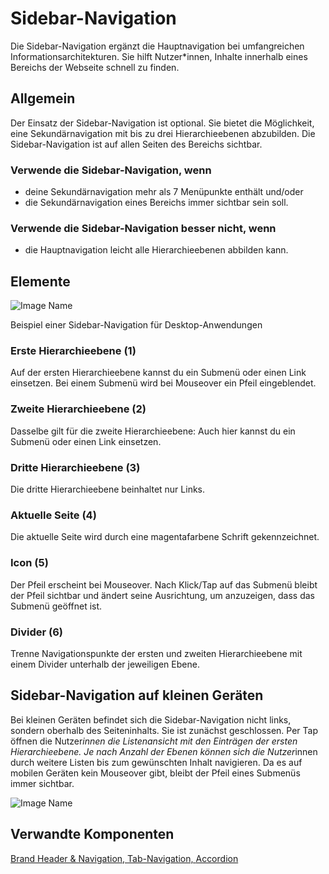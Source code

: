 # Sidebar-Navigation

Die Sidebar-Navigation ergänzt die Hauptnavigation bei umfangreichen Informationsarchitekturen. Sie hilft Nutzer*innen, Inhalte innerhalb eines Bereichs der Webseite schnell zu finden.

## Allgemein

Der Einsatz der Sidebar-Navigation ist optional. Sie bietet die Möglichkeit, eine Sekundärnavigation mit bis zu drei Hierarchieebenen abzubilden. Die Sidebar-Navigation ist auf allen Seiten des Bereichs sichtbar.

### Verwende die Sidebar-Navigation, wenn

* deine Sekundärnavigation mehr als 7 Menüpunkte enthält und/oder
* die Sekundärnavigation eines Bereichs immer sichtbar sein soll.

### Verwende die Sidebar-Navigation besser nicht, wenn

* die Hauptnavigation leicht alle Hierarchieebenen abbilden kann.

## Elemente

![Image Name](assets/3_components/sidebar-navigation/sidebar-navigation-elements.png)

Beispiel einer Sidebar-Navigation für Desktop-Anwendungen

### Erste Hierarchieebene (1)

Auf der ersten Hierarchieebene kannst du ein Submenü oder einen Link einsetzen. Bei einem Submenü wird bei Mouseover ein Pfeil eingeblendet.

### Zweite Hierarchieebene (2)

Dasselbe gilt für die zweite Hierarchieebene: Auch hier kannst du ein Submenü oder einen Link einsetzen.

### Dritte Hierarchieebene (3)

Die dritte Hierarchieebene beinhaltet nur Links.

### Aktuelle Seite (4)

Die aktuelle Seite wird durch eine magentafarbene Schrift gekennzeichnet.

### Icon (5)

Der Pfeil erscheint bei Mouseover. Nach Klick/Tap auf das Submenü bleibt der Pfeil sichtbar und ändert seine Ausrichtung, um anzuzeigen, dass das Submenü geöffnet ist.

### Divider (6)

Trenne Navigationspunkte der ersten und zweiten Hierarchieebene mit einem Divider unterhalb der jeweiligen Ebene.

## Sidebar-Navigation auf kleinen Geräten

Bei kleinen Geräten befindet sich die Sidebar-Navigation nicht links, sondern oberhalb des Seiteninhalts. Sie ist zunächst geschlossen. Per Tap öffnen die Nutzer*innen die Listenansicht mit den Einträgen der ersten Hierarchieebene.
Je nach Anzahl der Ebenen können sich die Nutzer*innen durch weitere Listen bis zum gewünschten Inhalt navigieren.
Da es auf mobilen Geräten kein Mouseover gibt, bleibt der Pfeil eines Submenüs immer sichtbar.

![Image Name](assets/3_components/sidebar-navigation/Sidebar-navigation-mobile.png)

## Verwandte Komponenten

<a href="../?path=/usage/components-brand-header-navigation--standard">Brand Header & Navigation, </a>
<a href="../?path=/usage/components-tab-navigation--text-icon">Tab-Navigation, </a>
<a href="../?path=/usage/components-accordion--standard">Accordion</a>